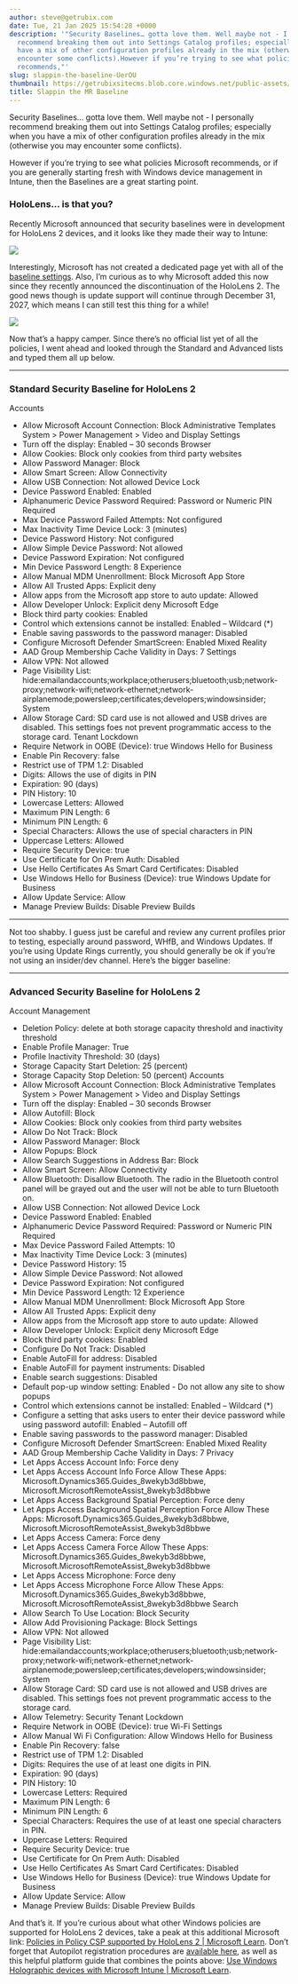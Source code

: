```yaml
---
author: steve@getrubix.com
date: Tue, 21 Jan 2025 15:54:28 +0000
description: '"Security Baselines… gotta love them. Well maybe not - I personally
  recommend breaking them out into Settings Catalog profiles; especially when you
  have a mix of other configuration profiles already in the mix (otherwise you may
  encounter some conflicts).However if you’re trying to see what policies Microsoft
  recommends,"'
slug: slappin-the-baseline-UerOU
thumbnail: https://getrubixsitecms.blob.core.windows.net/public-assets/content/v1/logo512.png
title: Slappin the MR Baseline
---
```


Security Baselines… gotta love them. Well maybe not - I personally recommend breaking them out into Settings Catalog profiles; especially when you have a mix of other configuration profiles already in the mix (otherwise you may encounter some conflicts).

However if you’re trying to see what policies Microsoft recommends, or if you are generally starting fresh with Windows device management in Intune, then the Baselines are a great starting point.  

### **HoloLens… is that you?**

Recently Microsoft announced that security baselines were in development for HoloLens 2 devices, and it looks like they made their way to Intune:

![](https://getrubixsitecms.blob.core.windows.net/public-assets/content/v1/5dd365a31aa1fd743bc30b8e/b13fd1d3-038c-440c-ae95-02db43d0d6a0/hololens1.png)

Interestingly, Microsoft has not created a dedicated page yet with all of the [baseline settings](https://learn.microsoft.com/en-us/mem/intune/protect/security-baselines). Also, I’m curious as to why Microsoft added this now since they recently announced the discontinuation of the HoloLens 2. The good news though is update support will continue through December 31, 2027, which means I can still test this thing for a while!

![](https://getrubixsitecms.blob.core.windows.net/public-assets/content/v1/5dd365a31aa1fd743bc30b8e/bf1cc8ca-0929-4be3-8280-082d2526208c/mehololensexport.jpg)

Now that’s a happy camper. Since there’s no official list yet of all the policies, I went ahead and looked through the Standard and Advanced lists and typed them all up below.

* * *

### **Standard Security Baseline for HoloLens 2**

Accounts
-	Allow Microsoft Account Connection: Block
Administrative Templates
    System > Power Management > Video and Display Settings
-	Turn off the display: Enabled – 30 seconds
Browser
-	Allow Cookies: Block only cookies from third party websites
-	Allow Password Manager: Block
-	Allow Smart Screen: Allow
Connectivity
-	Allow USB Connection: Not allowed
Device Lock
-	Device Password Enabled: Enabled
-	Alphanumeric Device Password Required: Password or Numeric PIN Required
-	Max Device Password Failed Attempts: Not configured
-	Max Inactivity Time Device Lock: 3 (minutes)
-	Device Password History: Not configured
-	Allow Simple Device Password: Not allowed
-	Device Password Expiration: Not configured
-	Min Device Password Length: 8
Experience
-	Allow Manual MDM Unenrollment: Block
Microsoft App Store
-	Allow All Trusted Apps: Explicit deny
-	Allow apps from the Microsoft app store to auto update: Allowed
-	Allow Developer Unlock: Explicit deny
Microsoft Edge
-	Block third party cookies: Enabled
-	Control which extensions cannot be installed: Enabled – Wildcard (\*)
-	Enable saving passwords to the password manager: Disabled
-	Configure Microsoft Defender SmartScreen: Enabled
Mixed Reality
-	AAD Group Membership Cache Validity in Days: 7
Settings
-	Allow VPN: Not allowed
-	Page Visibility List: hide:emailandaccounts;workplace;otherusers;bluetooth;usb;network-proxy;network-wifi;network-ethernet;network-airplanemode;powersleep;certificates;developers;windowsinsider;
System
-	Allow Storage Card: SD card use is not allowed and USB drives are disabled. This settings foes not prevent programmatic access to the storage card.
Tenant Lockdown
-	Require Network in OOBE (Device): true
Windows Hello for Business
-	Enable Pin Recovery: false
-	Restrict use of TPM 1.2: Disabled
-	Digits: Allows the use of digits in PIN
-	Expiration: 90 (days)
-	PIN History: 10
-	Lowercase Letters: Allowed
-	Maximum PIN Length: 6
-	Minimum PIN Length: 6
-	Special Characters: Allows the use of special characters in PIN
-	Uppercase Letters: Allowed
-	Require Security Device: true
-	Use Certificate for On Prem Auth: Disabled
-	Use Hello Certificates As Smart Card Certificates: Disabled
-	Use Windows Hello for Business (Device): true
Windows Update for Business
-	Allow Update Service: Allow
-	Manage Preview Builds: Disable Preview Builds

* * *

Not too shabby. I guess just be careful and review any current profiles prior to testing, especially around password, WHfB, and Windows Updates. If you’re using Update Rings currently, you should generally be ok if you’re not using an insider/dev channel. Here’s the bigger baseline:

* * *

### **Advanced Security Baseline for HoloLens 2**

Account Management
-	Deletion Policy: delete at both storage capacity threshold and inactivity threshold
-	Enable Profile Manager: True
-	Profile Inactivity Threshold: 30 (days)
-	Storage Capacity Start Deletion: 25 (percent)
-	Storage Capacity Stop Deletion: 50 (percent)
Accounts
-	Allow Microsoft Account Connection: Block
Administrative Templates
  System > Power Management > Video and Display Settings
-	Turn off the display: Enabled – 30 seconds
Browser
-	Allow Autofill: Block
-	Allow Cookies: Block only cookies from third party websites
-	Allow Do Not Track: Block
-	Allow Password Manager: Block
-	Allow Popups: Block
-	Allow Search Suggestions in Address Bar: Block
-	Allow Smart Screen: Allow
Connectivity
-	Allow Bluetooth: Disallow Bluetooth. The radio in the Bluetooth control panel will be grayed out and the user will not be able to turn Bluetooth on.
-	Allow USB Connection: Not allowed
Device Lock
-	Device Password Enabled: Enabled
-	Alphanumeric Device Password Required: Password or Numeric PIN Required
-	Max Device Password Failed Attempts: 10
-	Max Inactivity Time Device Lock: 3 (minutes)
-	Device Password History: 15
-	Allow Simple Device Password: Not allowed
-	Device Password Expiration: Not configured
-	Min Device Password Length: 12
Experience
-	Allow Manual MDM Unenrollment: Block
Microsoft App Store
-	Allow All Trusted Apps: Explicit deny
-	Allow apps from the Microsoft app store to auto update: Allowed
-	Allow Developer Unlock: Explicit deny
Microsoft Edge
-	Block third party cookies: Enabled
-	Configure Do Not Track: Disabled
-	Enable AutoFill for address: Disabled
-	Enable AutoFill for payment instruments: Disabled
-	Enable search suggestions: Disabled
-	Default pop-up window setting: Enabled - Do not allow any site to show popups
-	Control which extensions cannot be installed: Enabled – Wildcard (\*)
-	Configure a setting that asks users to enter their device password while using password autofill: Enabled – Autofill off
-	Enable saving passwords to the password manager: Disabled
-	Configure Microsoft Defender SmartScreen: Enabled
Mixed Reality
-	AAD Group Membership Cache Validity in Days: 7
Privacy
-	Let Apps Access Account Info: Force deny
-	Let Apps Access Account Info Force Allow These Apps: Microsoft.Dynamics365.Guides\_8wekyb3d8bbwe, Microsoft.MicrosoftRemoteAssist\_8wekyb3d8bbwe
-	Let Apps Access Background Spatial Perception: Force deny
-	Let Apps Access Background Spatial Perception Force Allow These Apps: Microsoft.Dynamics365.Guides\_8wekyb3d8bbwe, Microsoft.MicrosoftRemoteAssist\_8wekyb3d8bbwe
-	Let Apps Access Camera: Force deny
-	Let Apps Access Camera Force Allow These Apps: Microsoft.Dynamics365.Guides\_8wekyb3d8bbwe, Microsoft.MicrosoftRemoteAssist\_8wekyb3d8bbwe
-	Let Apps Access Microphone: Force deny
-	Let Apps Access Microphone Force Allow These Apps: Microsoft.Dynamics365.Guides\_8wekyb3d8bbwe, Microsoft.MicrosoftRemoteAssist\_8wekyb3d8bbwe
Search
-	Allow Search To Use Location: Block
Security
-	Allow Add Provisioning Package: Block
Settings
-	Allow VPN: Not allowed
-	Page Visibility List: hide:emailandaccounts;workplace;otherusers;bluetooth;usb;network-proxy;network-wifi;network-ethernet;network-airplanemode;powersleep;certificates;developers;windowsinsider;
System
-	Allow Storage Card: SD card use is not allowed and USB drives are disabled. This settings foes not prevent programmatic access to the storage card.
-	Allow Telemetry: Security
Tenant Lockdown
-	Require Network in OOBE (Device): true
Wi-Fi Settings
-	Allow Manual Wi Fi Configuration: Allow
Windows Hello for Business
-	Enable Pin Recovery: false
-	Restrict use of TPM 1.2: Disabled
-	Digits: Requires the use of at least one digits in PIN.
-	Expiration: 90 (days)
-	PIN History: 10
-	Lowercase Letters: Required
-	Maximum PIN Length: 6
-	Minimum PIN Length: 6
-	Special Characters: Requires the use of at least one special characters in PIN.
-	Uppercase Letters: Required
-	Require Security Device: true
-	Use Certificate for On Prem Auth: Disabled
-	Use Hello Certificates As Smart Card Certificates: Disabled
-	Use Windows Hello for Business (Device): true
Windows Update for Business
-	Allow Update Service: Allow
-	Manage Preview Builds: Disable Preview Builds

And that’s it. If you’re curious about what other Windows policies are supported for HoloLens 2 devices, take a peak at this additional Microsoft link: [Policies in Policy CSP supported by HoloLens 2 | Microsoft Learn](https://learn.microsoft.com/en-us/windows/client-management/mdm/policies-in-policy-csp-supported-by-hololens2). Don’t forget that Autopilot registration procedures are [available here](https://learn.microsoft.com/en-us/hololens/hololens2-autopilot#obtain-hardware-hash), as well as this helpful platform guide that combines the points above: [Use Windows Holographic devices with Microsoft Intune | Microsoft Learn](https://learn.microsoft.com/en-us/mem/intune/fundamentals/windows-holographic-for-business).
